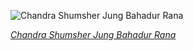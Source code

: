 
![Chandra Shumsher Jung Bahadur Rana](https://upload.wikimedia.org/wikipedia/commons/thumb/b/b2/Sir_Chandra_Shumsher_Jang_Bahadur_Rana_%28restoration%29.jpg/450px-Sir_Chandra_Shumsher_Jang_Bahadur_Rana_%28restoration%29.jpg)

*[Chandra Shumsher Jung Bahadur Rana](https://wikipedia.org/wiki/File:Sir_Chandra_Shumsher_Jang_Bahadur_Rana_(restoration).jpg)*
